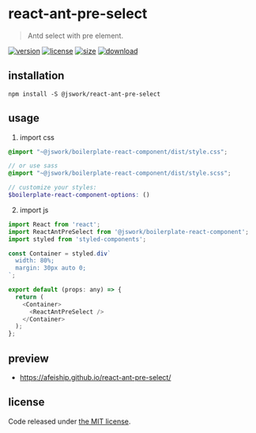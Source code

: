 # react-ant-pre-select
> Antd select with pre element.

[![version][version-image]][version-url]
[![license][license-image]][license-url]
[![size][size-image]][size-url]
[![download][download-image]][download-url]

## installation
```shell
npm install -S @jswork/react-ant-pre-select
```

## usage
1. import css
  ```scss
  @import "~@jswork/boilerplate-react-component/dist/style.css";

  // or use sass
  @import "~@jswork/boilerplate-react-component/dist/style.scss";

  // customize your styles:
  $boilerplate-react-component-options: ()
  ```
2. import js
  ```js
  import React from 'react';
  import ReactAntPreSelect from '@jswork/boilerplate-react-component';
  import styled from 'styled-components';

  const Container = styled.div`
    width: 80%;
    margin: 30px auto 0;
  `;

  export default (props: any) => {
    return (
      <Container>
        <ReactAntPreSelect />
      </Container>
    );
  };

  ```

## preview
- https://afeiship.github.io/react-ant-pre-select/

## license
Code released under [the MIT license](https://github.com/afeiship/react-ant-pre-select/blob/master/LICENSE.txt).

[version-image]: https://img.shields.io/npm/v/@jswork/react-ant-pre-select
[version-url]: https://npmjs.org/package/@jswork/react-ant-pre-select

[license-image]: https://img.shields.io/npm/l/@jswork/react-ant-pre-select
[license-url]: https://github.com/afeiship/react-ant-pre-select/blob/master/LICENSE.txt

[size-image]: https://img.shields.io/bundlephobia/minzip/@jswork/react-ant-pre-select
[size-url]: https://github.com/afeiship/react-ant-pre-select/blob/master/dist/react-ant-pre-select.min.js

[download-image]: https://img.shields.io/npm/dm/@jswork/react-ant-pre-select
[download-url]: https://www.npmjs.com/package/@jswork/react-ant-pre-select
